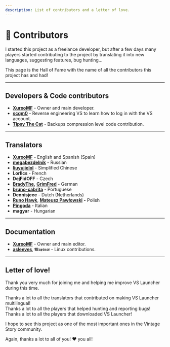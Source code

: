 ```yaml
---
description: List of contributors and a letter of love.
---
```


# 👤 Contributors

I started this project as a freelance developer, but after a few days many players started contributing to the project by translating it into new languages, suggesting features, bug hunting...

This page is the Hall of Fame with the name of all the contributors this project has and had!

***

## Developers & Code contributors

* [**XurxoMF**](https://github.com/XurxoMF) - Owner and main developer.
* [**scgm0**](https://github.com/scgm0) - Reverse engineering VS to learn how to log in with the VS account.
* [**Tipsy The Cat**](https://github.com/TipsyTheCat) - Backups compression level code contribution.

***

## Translators

* [**XurxoMF**](https://github.com/XurxoMF) - English and Spanish (Spain)
* [**megabezdelnik**](https://github.com/megabezdelnik) - Russian
* [**liuyujielol**](https://github.com/liuyujielol) - Simplified Chinese
* **LorIlcs** - French
* **DejFidOFF** - Czech
* [**BradyThe**](https://github.com/BradyThe)**,** [**GrimFred**](https://github.com/GrimFred) - German
* [**bruno-cabrita**](https://github.com/bruno-cabrita) - Portuguese
* **Dennisjeee** - Dutch (Netherlands)
* [**Runo Hawk**](https://github.com/RunoHawk), [**Mateusz Pawłowski**](https://github.com/zsuatem) **-** Polish
* [**Pingoda**](https://github.com/Pingoda) - Italian
* **magyar** - Hungarian

***

## Documentation

* [**XurxoMF**](https://github.com/XurxoMF) - Owner and main editor.
* [**asleeves**](https://github.com/asleeves), 𝕸𝖆𝖝𝖊𝖓𝖈𝖊 - Linux contributions.

***

## Letter of love!

Thank you very much for joining me and helping me improve VS Launcher during this time.

Thanks a lot to all the translators that contributed on making VS Launcher multilingual!\
Thanks a lot to all the players that helped hunting and reporting bugs!\
Thanks a lot to all the players that downloaded VS Launcher!

I hope to see this project as one of the most important ones in the Vintage Story community.

Again, thanks a lot to all of you! ❤️ you all!

